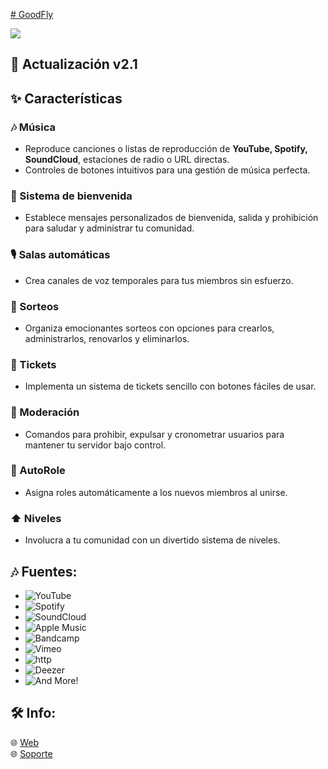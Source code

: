 [# GoodFly](https://github.com/user-attachments/assets/a7b766c4-f0a4-4e5f-9b05-6a7c29a21db4)

<a href="https://www.youtube.com/watch?v=dQw4w9WgXcQ"><img src="https://user-images.githubusercontent.com/73097560/115834477-dbab4500-a447-11eb-908a-139a6edaec5c.gif"></a>
<h2 id="features">🔔 Actualización v2.1</h2>

## ✨ Características

### 🎶 Música
- Reproduce canciones o listas de reproducción de <b>YouTube, Spotify, SoundCloud</b>, estaciones de radio o URL directas.
- Controles de botones intuitivos para una gestión de música perfecta.

### 👋 Sistema de bienvenida
- Establece mensajes personalizados de bienvenida, salida y prohibición para saludar y administrar tu comunidad.

### 🎙️ Salas automáticas
- Crea canales de voz temporales para tus miembros sin esfuerzo.

### 🎁 Sorteos
- Organiza emocionantes sorteos con opciones para crearlos, administrarlos, renovarlos y eliminarlos.

### 🎫 Tickets
- Implementa un sistema de tickets sencillo con botones fáciles de usar.

### 🔨 Moderación
- Comandos para prohibir, expulsar y cronometrar usuarios para mantener tu servidor bajo control.

### 🤖 AutoRole
- Asigna roles automáticamente a los nuevos miembros al unirse.

### ⬆️ Niveles
- Involucra a tu comunidad con un divertido sistema de niveles.
  
## 🎶 Fuentes:

-   ![YouTube](https://img.shields.io/badge/YouTube-FF0000?style=plastic&logo=youtube&logoColor=white)
-   ![Spotify](https://img.shields.io/badge/Spotify-1ED760?style=plastic&logo=spotify&logoColor=white)
-   ![SoundCloud](https://img.shields.io/badge/SoundCloud-FF3300?style=plastic&logo=soundcloud&logoColor=white)
-   ![Apple Music](https://img.shields.io/badge/Apple%20Music-000000?style=plastic&logo=apple-music&logoColor=white)
-   ![Bandcamp](https://img.shields.io/badge/Bandcamp-629AA9?style=plastic&logo=bandcamp&logoColor=white)
-   ![Vimeo](https://img.shields.io/badge/Vimeo-1AB7EA?style=plastic&logo=vimeo&logoColor=white)
-   ![http](https://img.shields.io/badge/http-FFA500?style=plastic&logo=http&logoColor=white)
-   ![Deezer](https://img.shields.io/badge/Deezer-FF0000?style=plastic&logo=deezer&logoColor=white)
-   ![And More!](https://img.shields.io/badge/And-More!-e130e7?style=plastic&logo=deezer&logoColor=white)

## 🛠️ Info:

🌐 [Web](https://goodflyapp.com/)
<br>
🌐 [Soporte](https://instagram.com/goodfly.ar)
